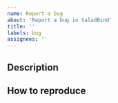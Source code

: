 ```yaml
---
name: Report a bug
about: 'Report a bug in SaladBind'
title: ''
labels: bug
assignees: ''
---
```

## Description

## How to reproduce
